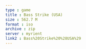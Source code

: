 ```yaml
---
type : game
title : Bass Strike (USA)
size : 562.7 M
format : iso
archive : zip
server : myrient
link2 : Bass%20Strike%20%28USA%29
---
```

